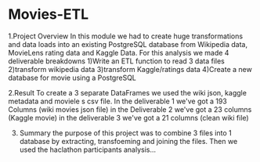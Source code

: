 # Movies-ETL
1.Project Overview
    In this module we had to create huge transformations and data loads into an existing PostgreSQL database from Wikipedia data, MovieLens rating data and Kaggle Data.
    For this analysis we made 4 deliverable breakdowns
    1)Write an ETL function to read 3 data files
    2)transform wikipedia data
    3)transform Kaggle/ratings data
    4)Create a new database for movie using a PostgreSQL

2.Result
    To create a 3 separate DataFrames we used the wiki json, kaggle metadata and moviele s csv file.
    In the deliverable 1 we've got a 193 Columns (wiki movies json file)
    in the Deliverable 2 we've got a 23 columns (Kaggle movie)
    in the deliverable 3 we've got a 21 columns (clean wiki file)

3. Summary
    the purpose of this project was to combine 3 files into 1 database by extracting, transfoeming and joining the files. Then we used the haclathon participants analysis...
